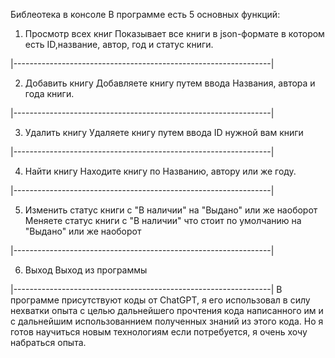 Библеотека в консоле
В программе есть 5 основных функций:

1. Просмотр всех книг
Показывает все книги в json-формате в котором есть ID,название, автор, год и статус книги.


|----------------------------------------------------------------|

2. Добавить книгу
Добавляете книгу путем ввода Названия, автора и года книги.


|----------------------------------------------------------------|

3. Удалить книгу
Удаляете книгу путем ввода ID нужной вам книги


|----------------------------------------------------------------|

4. Найти книгу
Находите книгу по Названию, автору или же году.


|----------------------------------------------------------------|

5. Изменить статус книги с "В наличии" на "Выдано" или же наоборот
Меняете статус книги с "В наличии" что стоит по умолчанию на "Выдано" или же наоборот


|----------------------------------------------------------------|

6. Выход
Выход из программы


|----------------------------------------------------------------|
В программе присутствуют коды от ChatGPT, я его использовал в силу нехватки опыта с целью дальнейшего прочтения кода написанного им и с дальнейшим использованнием полученных знаний из этого кода.
Но я готов научиться новым технологиям если потребуется, я очень хочу набраться опыта.
